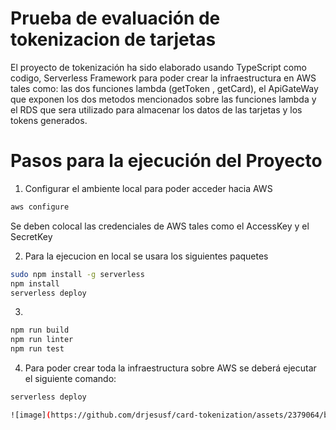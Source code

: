 # Prueba de evaluación de tokenizacion de tarjetas
El proyecto de tokenización ha sido elaborado usando TypeScript como codigo,
Serverless Framework para poder crear la infraestructura en AWS tales como:
las dos funciones lambda (getToken , getCard), el ApiGateWay que exponen los dos metodos mencionados sobre las funciones lambda y el RDS que sera utilizado para almacenar los datos de las tarjetas y los tokens generados. 

# Pasos para la ejecución del Proyecto

1. Configurar el ambiente local para poder acceder hacia AWS
```sh
aws configure
```
Se deben colocal las credenciales de AWS tales como el AccessKey y el SecretKey

2. Para la ejecucion en local se usara los siguientes paquetes

```sh
sudo npm install -g serverless
npm install
serverless deploy
```

3. 
```sh
npm run build
npm run linter
npm run test
```

4. Para poder crear toda la infraestructura sobre AWS se deberá ejecutar el siguiente comando:
```sh
serverless deploy

![image](https://github.com/drjesusf/card-tokenization/assets/2379064/bf0059c3-0ce1-4d5f-9bb0-dd70049b2dc9)

```

